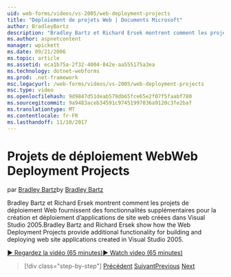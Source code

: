 ```yaml
---
uid: web-forms/videos/vs-2005/web-deployment-projects
title: "Déploiement de projets Web | Documents Microsoft"
author: BradleyBartz
description: "Bradley Bartz et Richard Ersek montrent comment les projets de déploiement Web fournissent des fonctionnalités supplémentaires pour la génération et déploiement d’applications web site créer..."
ms.author: aspnetcontent
manager: wpickett
ms.date: 09/21/2006
ms.topic: article
ms.assetid: eca1b75a-2f32-4004-842e-aa555175a3ea
ms.technology: dotnet-webforms
ms.prod: .net-framework
msc.legacyurl: /web-forms/videos/vs-2005/web-deployment-projects
msc.type: video
ms.openlocfilehash: 9d9847d51deab579db65fce65e2f07f5faabf780
ms.sourcegitcommit: 9a9483aceb34591c97451997036a9120c3fe2baf
ms.translationtype: MT
ms.contentlocale: fr-FR
ms.lasthandoff: 11/10/2017
---
```

<a name="web-deployment-projects"></a><span data-ttu-id="bcd74-103">Projets de déploiement Web</span><span class="sxs-lookup"><span data-stu-id="bcd74-103">Web Deployment Projects</span></span>
====================
<span data-ttu-id="bcd74-104">par [Bradley Bartz](https://github.com/BradleyBartz)</span><span class="sxs-lookup"><span data-stu-id="bcd74-104">by [Bradley Bartz](https://github.com/BradleyBartz)</span></span>

<span data-ttu-id="bcd74-105">Bradley Bartz et Richard Ersek montrent comment les projets de déploiement Web fournissent des fonctionnalités supplémentaires pour la création et déploiement d’applications de site web créées dans Visual Studio 2005.</span><span class="sxs-lookup"><span data-stu-id="bcd74-105">Bradley Bartz and Richard Ersek show how the Web Deployment Projects provide additional functionality for building and deploying web site applications created in Visual Studio 2005.</span></span>

[<span data-ttu-id="bcd74-106">&#9654; Regardez la vidéo (65 minutes)</span><span class="sxs-lookup"><span data-stu-id="bcd74-106">&#9654; Watch video (65 minutes)</span></span>](https://channel9.msdn.com/Blogs/ASP-NET-Site-Videos/web-deployment-projects)

>[!div class="step-by-step"]
<span data-ttu-id="bcd74-107">[Précédent](how-do-i-enable-code-coverage-and-profiling-in-production-applications.md)
[Suivant](web-application-projects-web-deployment-projects.md)</span><span class="sxs-lookup"><span data-stu-id="bcd74-107">[Previous](how-do-i-enable-code-coverage-and-profiling-in-production-applications.md)
[Next](web-application-projects-web-deployment-projects.md)</span></span>
